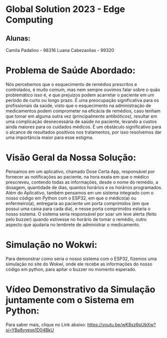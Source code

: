 # Global Solution 2023 - Edge Computing
## Alunas:
Camila Padalino - 98316
Luana Cabezaolias - 99320
# Problema de Saúde Abordado:
Nós percebemos que o esquecimento de remédios prescritos e controlados, é muito comum, mas nem sempre ouvimos falar sobre o quão problemático isso é, e que prejuízos podem acarretar o paciente em um período de curto ou longo prazo. É uma preocupação significativa para os profissionais da saúde, visto que o esquecimento na administração de medicamentos podem comprometer na eficácia de remédios, caso tenham que tomar em alguma outra vez (principalmente antibióticos), resultar em uma complicação desnecessária de saúde no paciente, levando a custos ainda maiores para os cuidados médicos. É um obstáculo significativo para o alcance de resultados positivos nos tratamentos, por isso resolvemos dar uma importância maior para esse estigma.
# Visão Geral da Nossa Solução:
 Pensamos em um aplicativo, chamado Dose Certa App, responsável por fornecer as notificações ao paciente, na hora exata em que o médico prescreveu, contendo todas as informações, desde o nome do remédio, a dosagem, quantidade de dias, quantos horários e os horários programados. <br/> Além do Aplicativo, também pensamos em um sistema integrado com o nosso código em Python com o ESP32, em que o médico(a) ou enfermeiro(a), entregaria ao paciente um porta comprimidos (em que possui uma caixa para cada dia), e nesse porta comprimidos estaria o nosso sistema. O sistema seria responsável por soar um leve alerta (feito pelo buzzer) quando estivesse no horário de tomar o remédio, outro aspecto que ajudaria no lembrete de administrar o medicamento.
# Simulação no Wokwi:
Para demonstrar como seria o nosso sistema com o ESP32, fizemos uma simulação no site do Wokwi, onde ele recebe as informações do nosso código em python, para apitar o buzzer no momento esperado.
# Vídeo Demonstrativo da Simulação juntamente com o Sistema em Python:
Para saber mais, clique no Link abaixo:
https://youtu.be/wK8sz6pUbXw?si=YBa8yyesp1D04BkU 


